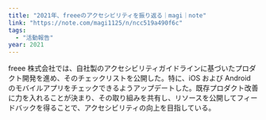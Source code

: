 ```yaml
---
title: "2021年、freeeのアクセシビリティを振り返る｜magi｜note"
link: "https://note.com/magi1125/n/ncc519a490f6c"
tags:
  - "活動報告"
year: 2021
---
```


freee 株式会社では、自社製のアクセシビリティガイドラインに基づいたプロダクト開発を進め、そのチェックリストを公開した。特に、iOS および Android のモバイルアプリをチェックできるようアップデートした。既存プロダクト改善に力を入れることが決まり、その取り組みを共有し、リソースを公開してフィードバックを得ることで、アクセシビリティの向上を目指している。
